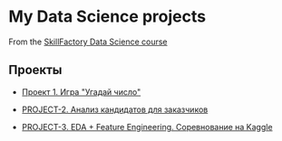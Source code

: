# My Data Science projects
From the [SkillFactory Data Science course](https://skillfactory.ru/data-science-specialization)

## Проекты


* [Проект 1. Игра "Угадай число"](https://github.com/Terr14/SF_DS/tree/main/SF_DataScience_projects/Project%201)

* [PROJECT-2. Анализ кандидатов для заказчиков](https://github.com/Terr14/SF_DS/tree/main/SF_DataScience_projects/PROJECT-2.%20SQL)

* [PROJECT-3. EDA + Feature Engineering. Соревнование на Kaggle](https://github.com/Terr14/SF_DS/blob/main/SkillFactory/PROJECT-3.%20EDA%20%2B%20Feature%20Engineering.%20%D0%A1%D0%BE%D1%80%D0%B5%D0%B2%D0%BD%D0%BE%D0%B2%D0%B0%D0%BD%D0%B8%D0%B5%20%D0%BD%D0%B0%20Kaggle/PROJECT-3.%20EDA%20%2B%20Feature%20Engineering.%20%D0%A1%D0%BE%D1%80%D0%B5%D0%B2%D0%BD%D0%BE%D0%B2%D0%B0%D0%BD%D0%B8%D0%B5%20%D0%BD%D0%B0%20Kaggle.ipynb)